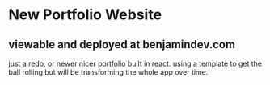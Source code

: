 # New Portfolio Website

## viewable and deployed at benjamindev.com

just a redo, or newer nicer portfolio built in react. using a template to get the ball rolling but will be transforming the whole app over time.
